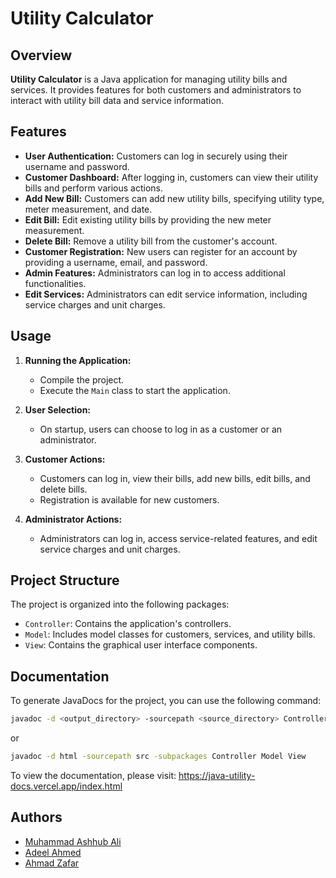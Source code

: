 # Utility Calculator

## Overview

**Utility Calculator** is a Java application for managing utility bills and services. It provides features for both customers and administrators to interact with utility bill data and service information.

## Features

- **User Authentication:** Customers can log in securely using their username and password.
- **Customer Dashboard:** After logging in, customers can view their utility bills and perform various actions.
- **Add New Bill:** Customers can add new utility bills, specifying utility type, meter measurement, and date.
- **Edit Bill:** Edit existing utility bills by providing the new meter measurement.
- **Delete Bill:** Remove a utility bill from the customer's account.
- **Customer Registration:** New users can register for an account by providing a username, email, and password.
- **Admin Features:** Administrators can log in to access additional functionalities.
- **Edit Services:** Administrators can edit service information, including service charges and unit charges.

## Usage

1. **Running the Application:**
   - Compile the project.
   - Execute the `Main` class to start the application.

2. **User Selection:**
   - On startup, users can choose to log in as a customer or an administrator.

3. **Customer Actions:**
   - Customers can log in, view their bills, add new bills, edit bills, and delete bills.
   - Registration is available for new customers.

4. **Administrator Actions:**
   - Administrators can log in, access service-related features, and edit service charges and unit charges.

## Project Structure

The project is organized into the following packages:

- `Controller`: Contains the application's controllers.
- `Model`: Includes model classes for customers, services, and utility bills.
- `View`: Contains the graphical user interface components.

## Documentation

To generate JavaDocs for the project, you can use the following command:

```bash
javadoc -d <output_directory> -sourcepath <source_directory> Controller Model View
```
or 
```bash
javadoc -d html -sourcepath src -subpackages Controller Model View
```

To view the documentation, please visit: https://java-utility-docs.vercel.app/index.html

## Authors

- [Muhammad Ashhub Ali](https://github.com/NightWalker7558)
- [Adeel Ahmed](https://github.com/itsAdee)
- [Ahmad Zafar](https://github.com/Arch-Frost)
